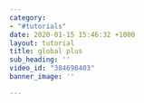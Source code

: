 ```yaml
---
category:
- "#tutorials"
date: 2020-01-15 15:46:32 +1000
layout: tutorial
title: global plus
sub_heading: ''
video_id: "384698403"
banner_image: ''

---
```

